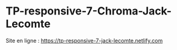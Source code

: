 # TP-responsive-7-Chroma-Jack-Lecomte

Site en ligne : https://tp-responsive-7-jack-lecomte.netlify.com

